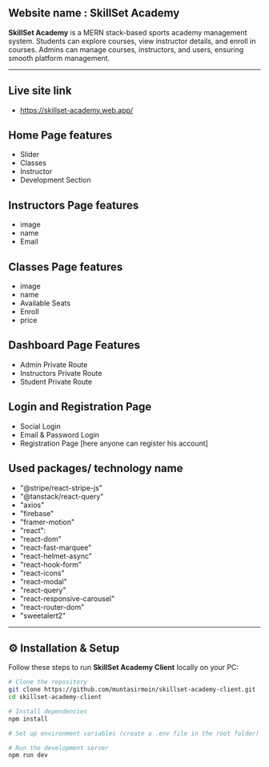 

## Website name : SkillSet Academy


**SkillSet Academy** is a MERN stack-based sports academy management system. Students can explore courses, view instructor details, and enroll in courses. Admins can manage courses, instructors, and users, ensuring smooth platform management.

---


## Live site link
- https://skillset-academy.web.app/ 

## Home Page features
- Slider
- Classes
- Instructor
- Development Section

## Instructors Page features
- image
- name
- Email

## Classes Page features
- image
- name
- Available Seats
- Enroll
- price

## Dashboard Page Features
- Admin Private Route
- Instructors Private Route
- Student Private Route

## Login and Registration Page
- Social Login
- Email & Password Login
- Registration Page [here anyone can register his account]

## Used packages/ technology name
- "@stripe/react-stripe-js"
- "@tanstack/react-query"
- "axios"
- "firebase"
- "framer-motion"     
- "react": 
- "react-dom"
- "react-fast-marquee"    
- "react-helmet-async"
- "react-hook-form"
- "react-icons"     
- "react-modal"
- "react-query"
- "react-responsive-carousel"
- "react-router-dom"    
- "sweetalert2"
---

## ⚙️ Installation & Setup

Follow these steps to run **SkillSet Academy Client** locally on your PC:

```bash
# Clone the repository
git clone https://github.com/muntasirmoin/skillset-academy-client.git
cd skillset-academy-client

# Install dependencies
npm install

# Set up environment variables (create a .env file in the root folder)

# Run the development server
npm run dev


   
        
